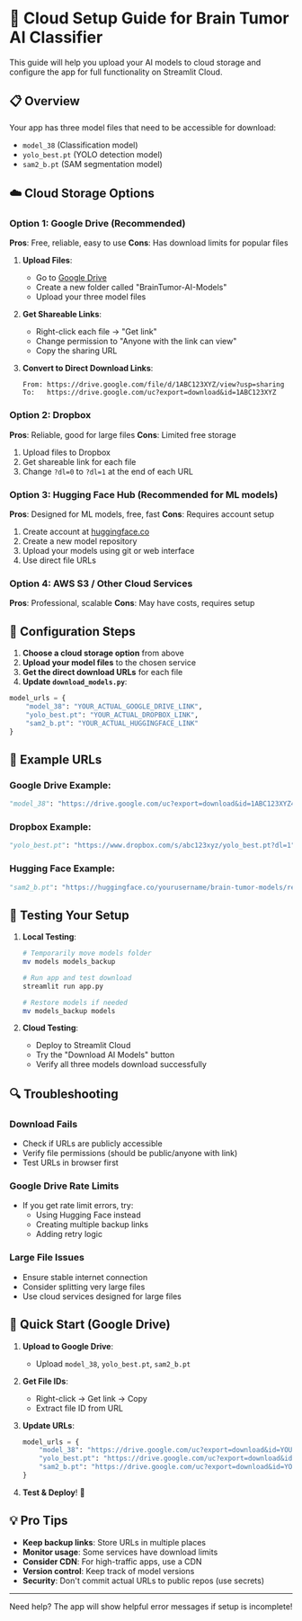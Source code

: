 # 🚀 Cloud Setup Guide for Brain Tumor AI Classifier

This guide will help you upload your AI models to cloud storage and configure the app for full functionality on Streamlit Cloud.

## 📋 Overview

Your app has three model files that need to be accessible for download:
- `model_38` (Classification model)
- `yolo_best.pt` (YOLO detection model) 
- `sam2_b.pt` (SAM segmentation model)

## ☁️ Cloud Storage Options

### Option 1: Google Drive (Recommended)
**Pros**: Free, reliable, easy to use
**Cons**: Has download limits for popular files

1. **Upload Files**:
   - Go to [Google Drive](https://drive.google.com)
   - Create a new folder called "BrainTumor-AI-Models"
   - Upload your three model files

2. **Get Shareable Links**:
   - Right-click each file → "Get link"
   - Change permission to "Anyone with the link can view"
   - Copy the sharing URL

3. **Convert to Direct Download Links**:
   ```
   From: https://drive.google.com/file/d/1ABC123XYZ/view?usp=sharing
   To:   https://drive.google.com/uc?export=download&id=1ABC123XYZ
   ```

### Option 2: Dropbox
**Pros**: Reliable, good for large files
**Cons**: Limited free storage

1. Upload files to Dropbox
2. Get shareable link for each file
3. Change `?dl=0` to `?dl=1` at the end of each URL

### Option 3: Hugging Face Hub (Recommended for ML models)
**Pros**: Designed for ML models, free, fast
**Cons**: Requires account setup

1. Create account at [huggingface.co](https://huggingface.co)
2. Create a new model repository
3. Upload your models using git or web interface
4. Use direct file URLs

### Option 4: AWS S3 / Other Cloud Services
**Pros**: Professional, scalable
**Cons**: May have costs, requires setup

## 🔧 Configuration Steps

1. **Choose a cloud storage option** from above
2. **Upload your model files** to the chosen service
3. **Get the direct download URLs** for each file
4. **Update `download_models.py`**:

```python
model_urls = {
    "model_38": "YOUR_ACTUAL_GOOGLE_DRIVE_LINK",
    "yolo_best.pt": "YOUR_ACTUAL_DROPBOX_LINK", 
    "sam2_b.pt": "YOUR_ACTUAL_HUGGINGFACE_LINK"
}
```

## 📝 Example URLs

### Google Drive Example:
```python
"model_38": "https://drive.google.com/uc?export=download&id=1ABC123XYZ456"
```

### Dropbox Example:
```python
"yolo_best.pt": "https://www.dropbox.com/s/abc123xyz/yolo_best.pt?dl=1"
```

### Hugging Face Example:
```python
"sam2_b.pt": "https://huggingface.co/yourusername/brain-tumor-models/resolve/main/sam2_b.pt"
```

## 🧪 Testing Your Setup

1. **Local Testing**:
   ```bash
   # Temporarily move models folder
   mv models models_backup
   
   # Run app and test download
   streamlit run app.py
   
   # Restore models if needed
   mv models_backup models
   ```

2. **Cloud Testing**:
   - Deploy to Streamlit Cloud
   - Try the "Download AI Models" button
   - Verify all three models download successfully

## 🔍 Troubleshooting

### Download Fails
- Check if URLs are publicly accessible
- Verify file permissions (should be public/anyone with link)
- Test URLs in browser first

### Google Drive Rate Limits
- If you get rate limit errors, try:
  - Using Hugging Face instead
  - Creating multiple backup links
  - Adding retry logic

### Large File Issues
- Ensure stable internet connection
- Consider splitting very large files
- Use cloud services designed for large files

## 🚀 Quick Start (Google Drive)

1. **Upload to Google Drive**:
   - Upload `model_38`, `yolo_best.pt`, `sam2_b.pt`

2. **Get File IDs**:
   - Right-click → Get link → Copy
   - Extract file ID from URL

3. **Update URLs**:
   ```python
   model_urls = {
       "model_38": "https://drive.google.com/uc?export=download&id=YOUR_MODEL_38_ID",
       "yolo_best.pt": "https://drive.google.com/uc?export=download&id=YOUR_YOLO_ID",
       "sam2_b.pt": "https://drive.google.com/uc?export=download&id=YOUR_SAM_ID"
   }
   ```

4. **Test & Deploy**! 🎉

## 💡 Pro Tips

- **Keep backup links**: Store URLs in multiple places
- **Monitor usage**: Some services have download limits
- **Consider CDN**: For high-traffic apps, use a CDN
- **Version control**: Keep track of model versions
- **Security**: Don't commit actual URLs to public repos (use secrets)

---

Need help? The app will show helpful error messages if setup is incomplete!
